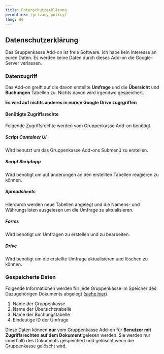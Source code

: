 ```yaml
---
title: Datenschutzerklärung
permalink: /privacy-policy/
lang: de
---
```

## Datenschutzerklärung

Das Gruppenkasse Add-on ist freie Software. Ich habe kein Interesse an euren Daten.
Es werden keine Daten durch dieses Add-on die Google-Server verlassen.

### Datenzugriff

Das Add-on greift auf die davon erstellte **Umfrage** und die **Übersicht** und **Buchungen** Tabellen zu.
Nichts davon wird irgendwo gespeichert.

**Es wird auf nichts anderes in eurem Google Drive zugrgriffen**

#### Benötigte Zugriffsrechte

Folgende Zugriffsrechte werden vom Gruppenkasse Add-on benötigt.

##### Script Container Ui

Wird benutzt um das Gruppenkasse Add-ons Submenü zu erstellen.

##### Script Scriptapp

Wird benötigt um auf änderungen an den erstellten Tabellen reagieren zu können.

##### Spreadsheets

Hierdurch werden neue Tabellen angelegt und die Namens- und Währungslisten ausgelesen um die Umfrage zu aktualisieren.

##### Forms

Wird benötigt um Umfragen zu erstellen und zu bearbeiten.

##### Drive

Wird benötigt um die erstellte Umfrage aktualisieren und löschen zu können.

### Gespeicherte Daten

Folgende Informationen werden für jede Gruppenkasse im Speicher des Dazugehörigen Dokuments abgelegt ([siehe hier](https://developers.google.com/apps-script/reference/properties/properties-service#getDocumentProperties()))

1. Name der Gruppenkasse
1. Name der Übersichtstabelle
1. Name der Buchungstabelle
1. Eindeutige ID der Umfrage

Diese Daten können **nur** vom Gruppenkasse Add-on für **Benutzer mit Zugriffsrechten auf dem Dokument** gelesen werden.
Sie werden nur innerhalb des Dokuments gespeichert und gelöscht wenn die Gruppenkasse gelöscht wird.
